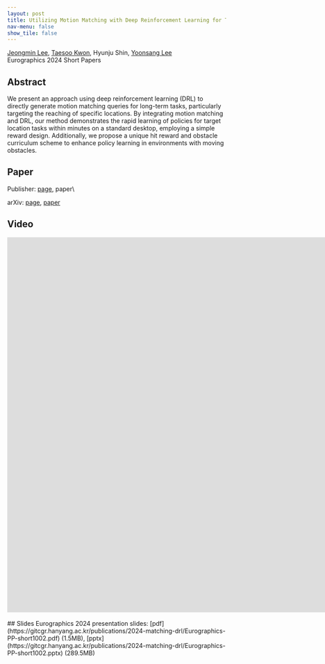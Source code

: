 ```yaml
---
layout: post
title: Utilizing Motion Matching with Deep Reinforcement Learning for Target Location Tasks
nav-menu: false
show_tile: false
---
```


[Jeongmin Lee](../people/jeongmin-lee.html), [Taesoo Kwon](http://calab.hanyang.ac.kr/cgi-bin/home.cgi?node=Taesoo), Hyunju Shin, [Yoonsang Lee](../people/yoonsang-lee.html)  
Eurographics 2024 Short Papers

## Abstract
We present an approach using deep reinforcement learning (DRL) to directly generate motion matching queries for long-term tasks, particularly targeting the reaching of specific locations. By integrating motion matching and DRL, our method demonstrates the rapid learning of policies for target location tasks within minutes on a standard desktop, employing a simple reward design. Additionally, we propose a unique hit reward and obstacle curriculum scheme to enhance policy learning in environments with moving obstacles.

## Paper
Publisher: [page](https://diglib.eg.org/handle/10.2312/egs20241020), paper\
<!--Publisher link: [ArXiv](https://arxiv.org/abs/2403.15902)\-->
arXiv: [page](https://arxiv.org/abs/2403.15902), [paper](https://arxiv.org/pdf/2403.15902)

## Video 
<div id="iframe_container"> <div id="iframe">
<iframe width="1536" height="864" src="https://www.youtube.com/embed/kR47MrPhJGk?si=Ig3Cso7zxYxjeqpb" title="Utilizing Motion Matching with Deep Reinforcement Learning for Target Location Tasks" frameborder="0" allow="accelerometer; autoplay; clipboard-write; encrypted-media; gyroscope; picture-in-picture; web-share" allowfullscreen></iframe>
</div></div>  

<br/>
## Slides
Eurographics 2024 presentation slides: [pdf](https://gitcgr.hanyang.ac.kr/publications/2024-matching-drl/Eurographics-PP-short1002.pdf) (1.5MB), [pptx](https://gitcgr.hanyang.ac.kr/publications/2024-matching-drl/Eurographics-PP-short1002.pptx) (289.5MB)

